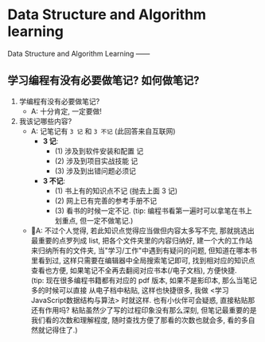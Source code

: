 # Data Structure and Algorithm learning
Data Structure and Algorithm Learning ——  


## 学习编程有没有必要做笔记? 如何做笔记?
1. 学编程有没有必要做笔记?
    + A: 十分肯定, 一定要做!
2. 我该记哪些内容?
    + A: 记笔记有 `3 记` 和 `3 不记` (此回答来自互联网)
        - **3 记**:
            + (1) 涉及到软件安装和配置 记
            + (2) 涉及到项目实战技能 记
            + (3) 涉及到出错问题必须记
        - **3 不记**:
            + (1) 书上有的知识点不记 (抛去上面 3 记)
            + (2) 网上已有完善的参考手册不记
            + (3) 看书的时候一定不记. (tip: 编程书看第一遍时可以拿笔在书上划重点,
              但一定不做笔记.)
    + A: 不过个人觉得, 若此知识点觉得应当做但内容太多写不完, 那就挑选出最重要的点罗列成 list,
      把各个文件夹里的内容归纳好, 建一个大的工作站来归纳所有的文件夹,
      当"学习/工作"中遇到有疑问的问题, 但知道在哪本书里看到过, 
      这样只需要在编辑器中全局搜索笔记即可, 找到相对应的知识点查看也方便,
      如果笔记不全再去翻阅对应书本(/电子文档), 方便快捷.  
      (tip: 现在很多编程书籍都有对应的 pdf 版本, 如果不是影印本, 那么当笔记多的时候可以直接
      从电子档中粘贴, 这样也快捷很多, 我做 <学习JavaScript数据结构与算法> 时就这样. 
      也有小伙伴可会疑惑, 直接粘贴那还有作用吗? 粘贴虽然少了写的过程印象没有那么深刻, 
      但笔记最重要的是我们看的次数和理解程度, 随时查找方便了那看的次数也就会多, 
      看的多自然就记得住了.)